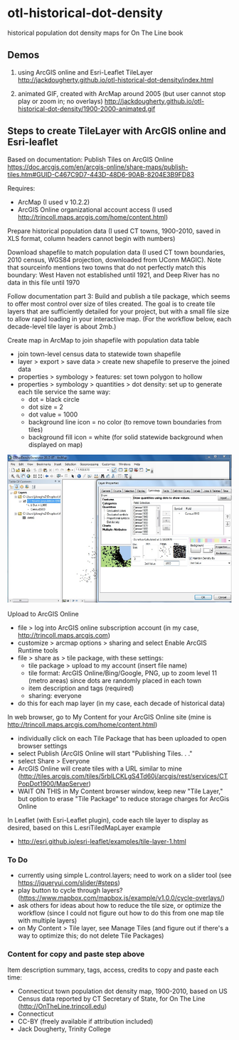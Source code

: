 # otl-historical-dot-density
historical population dot density maps for On The Line book

## Demos
1) using ArcGIS online and Esri-Leaflet TileLayer
http://jackdougherty.github.io/otl-historical-dot-density/index.html

2) animated GIF, created with ArcMap around 2005 (but user cannot stop play or zoom in; no overlays)
http://jackdougherty.github.io/otl-historical-dot-density/1900-2000-animated.gif

## Steps to create TileLayer with ArcGIS online and Esri-leaflet

Based on documentation: Publish Tiles on ArcGIS Online https://doc.arcgis.com/en/arcgis-online/share-maps/publish-tiles.htm#GUID-C467C9D7-443D-48D6-90AB-8204E3B9FD83

Requires:
- ArcMap (I used v 10.2.2)
- ArcGIS Online organizational account access (I used http://trincoll.maps.arcgis.com/home/content.html)

Prepare historical population data (I used CT towns, 1900-2010, saved in XLS format, column headers cannot begin with numbers)

Download shapefile to match population data (I used CT town boundaries, 2010 census, WGS84 projection, downloaded from UConn MAGIC). Note that sourceinfo mentions two towns that do not perfectly match this boundary: West Haven not established until 1921, and Deep River has no data in this file until 1970

Follow documentation part 3: Build and publish a tile package, which seems to offer most control over size of tiles created. The goal is to create tile layers that are sufficiently detailed for your project, but with a small file size to allow rapid loading in your interactive map. (For the workflow below, each decade-level tile layer is about 2mb.)

Create map in ArcMap to join shapefile with population data table
- join town-level census data to statewide town shapefile
- layer > export > save data > create new shapefile to preserve the joined data
- properties > symbology > features: set town polygon to hollow
- properties > symbology > quantities > dot density: set up to generate each tile service the same way:
  - dot = black circle
  - dot size = 2
  - dot value = 1000
  - background line icon = no color (to remove town boundaries from tiles)
  - background fill icon = white (for solid statewide background when displayed on map)

![screenshot](ArcMap-CTPopDotDensityMap.jpg)

Upload to ArcGIS Online
- file > log into ArcGIS online subscription account (in my case, http://trincoll.maps.arcgis.com)
- customize > arcmap options > sharing and select Enable ArcGIS Runtime tools
- file > share as > tile package, with these settings:
  - tile package > upload to my account (insert file name)
  - tile format: ArcGIS Online/Bing/Google, PNG, up to zoom level 11 (metro areas) since dots are randomly placed in each town
  - item description and tags (required)
  - sharing: everyone
- do this for each map layer (in my case, each decade of historical data)

In web browser, go to My Content for your ArcGIS Online site (mine is http://trincoll.maps.arcgis.com/home/content.html)
- individually click on each Tile Package that has been uploaded to open browser settings
- select Publish (ArcGIS Online will start "Publishing Tiles. . ."
- select Share > Everyone
- ArcGIS Online will create tiles with a URL similar to mine (http://tiles.arcgis.com/tiles/5rblLCKLgS4Td60j/arcgis/rest/services/CTPopDot1900/MapServer)
- WAIT ON THIS in My Content browser window, keep new "Tile Layer," but option to erase "Tile Package" to reduce storage charges for ArcGis Online

In Leaflet (with Esri-Leaflet plugin), code each tile layer to display as desired, based on this L.esriTiledMapLayer example
- http://esri.github.io/esri-leaflet/examples/tile-layer-1.html

### To Do
- currently using simple L.control.layers; need to work on a slider tool (see https://jqueryui.com/slider/#steps)
- play button to cycle through layers? (https://www.mapbox.com/mapbox.js/example/v1.0.0/cycle-overlays/)
- ask others for ideas about how to reduce the tile size, or optimize the workflow (since I could not figure out how to do this from one map tile with multiple layers)
- on My Content > Tile layer, see Manage Tiles (and figure out if there's a way to optimize this; do not delete Tile Packages)

### Content for copy and paste step above
Item description summary, tags, access, credits to copy and paste each time:
- Connecticut town population dot density map, 1900-2010, based on US Census data reported by CT Secretary of State, for On The Line (http://OnTheLine.trincoll.edu)
- Connecticut
- CC-BY (freely available if attribution included)
- Jack Dougherty, Trinity College
